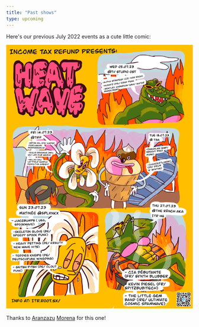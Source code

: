 ```yaml
---
title: "Past shows"
type: upcoming
---
```


Here's our previous July 2022 events as a cute little comic:

![July 2023 program comic by Aranzazu Morena](./posters/July_2023_Heat_Wave.png)

Thanks to [Aranzazu](https://aranzazumoena.com/) [Morena](https://www.instagram.com/aranzazumoena) for this one!
